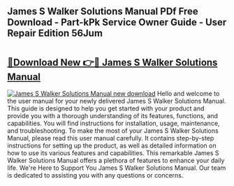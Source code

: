 ## James S Walker Solutions Manual PDf Free Download - Part-kPk Service Owner Guide - User Repair Edition 56Jum

# <h2><a href="http://bc81078.oget.top/?id=James+S+Walker+Solutions+Manual">🔗Download New 👉🔴 James S Walker Solutions Manual</a></h2>

[![James S Walker Solutions Manual new download](https://i.imgur.com/5g1atiW.png)](http://bc81078.oget.top/?id=James+S+Walker+Solutions+Manual)
Hello and welcome to the user manual for your newly delivered James S Walker Solutions Manual. This guide is designed to help you get started with your product and provide you with a thorough understanding of its features, functions, and capabilities. You will find instructions for installation, usage, maintenance, and troubleshooting. To make the most of your James S Walker Solutions Manual, please read this user manual carefully. It contains step-by-step instructions for setting up the product, as well as detailed information on how to use its various features and capabilities. This remarkable James S Walker Solutions Manual offers a plethora of features to enhance your daily life. We're Here to Support You James S Walker Solutions Manual. Our team is dedicated to assisting you with any questions or concerns.
